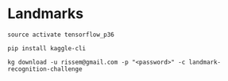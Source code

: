 # Landmarks

`source activate tensorflow_p36`

`pip install kaggle-cli`

`kg download -u rissem@gmail.com -p "<password>" -c landmark-recognition-challenge`

